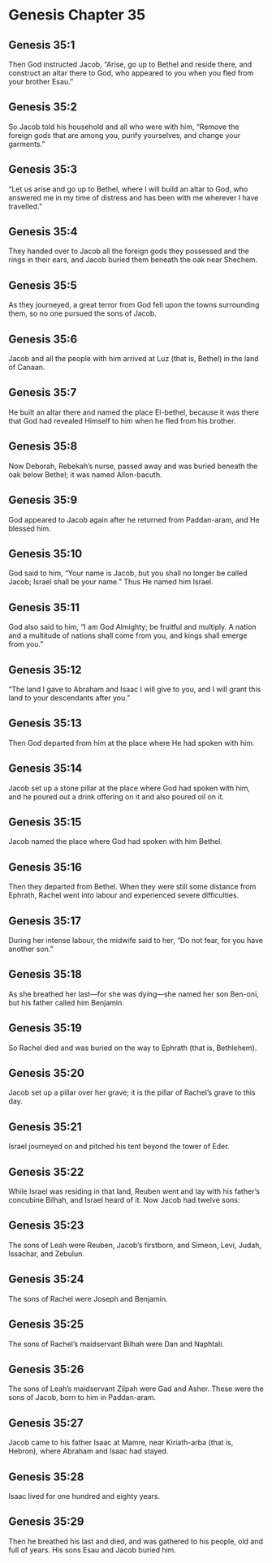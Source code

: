 # Genesis Chapter 35

## Genesis 35:1
Then God instructed Jacob, “Arise, go up to Bethel and reside there, and construct an altar there to God, who appeared to you when you fled from your brother Esau.”

## Genesis 35:2
So Jacob told his household and all who were with him, “Remove the foreign gods that are among you, purify yourselves, and change your garments.”

## Genesis 35:3
“Let us arise and go up to Bethel, where I will build an altar to God, who answered me in my time of distress and has been with me wherever I have travelled.”

## Genesis 35:4
They handed over to Jacob all the foreign gods they possessed and the rings in their ears, and Jacob buried them beneath the oak near Shechem.

## Genesis 35:5
As they journeyed, a great terror from God fell upon the towns surrounding them, so no one pursued the sons of Jacob.

## Genesis 35:6
Jacob and all the people with him arrived at Luz (that is, Bethel) in the land of Canaan.

## Genesis 35:7
He built an altar there and named the place El-bethel, because it was there that God had revealed Himself to him when he fled from his brother.

## Genesis 35:8
Now Deborah, Rebekah’s nurse, passed away and was buried beneath the oak below Bethel; it was named Allon-bacuth.

## Genesis 35:9
God appeared to Jacob again after he returned from Paddan-aram, and He blessed him.

## Genesis 35:10
God said to him, “Your name is Jacob, but you shall no longer be called Jacob; Israel shall be your name.” Thus He named him Israel.

## Genesis 35:11
God also said to him, “I am God Almighty; be fruitful and multiply. A nation and a multitude of nations shall come from you, and kings shall emerge from you.”

## Genesis 35:12
“The land I gave to Abraham and Isaac I will give to you, and I will grant this land to your descendants after you.”

## Genesis 35:13
Then God departed from him at the place where He had spoken with him.

## Genesis 35:14
Jacob set up a stone pillar at the place where God had spoken with him, and he poured out a drink offering on it and also poured oil on it.

## Genesis 35:15
Jacob named the place where God had spoken with him Bethel.

## Genesis 35:16
Then they departed from Bethel. When they were still some distance from Ephrath, Rachel went into labour and experienced severe difficulties.

## Genesis 35:17
During her intense labour, the midwife said to her, “Do not fear, for you have another son.”

## Genesis 35:18
As she breathed her last—for she was dying—she named her son Ben-oni, but his father called him Benjamin.

## Genesis 35:19
So Rachel died and was buried on the way to Ephrath (that is, Bethlehem).

## Genesis 35:20
Jacob set up a pillar over her grave; it is the pillar of Rachel’s grave to this day.

## Genesis 35:21
Israel journeyed on and pitched his tent beyond the tower of Eder.

## Genesis 35:22
While Israel was residing in that land, Reuben went and lay with his father’s concubine Bilhah, and Israel heard of it. Now Jacob had twelve sons:

## Genesis 35:23
The sons of Leah were Reuben, Jacob’s firstborn, and Simeon, Levi, Judah, Issachar, and Zebulun.

## Genesis 35:24
The sons of Rachel were Joseph and Benjamin.

## Genesis 35:25
The sons of Rachel’s maidservant Bilhah were Dan and Naphtali.

## Genesis 35:26
The sons of Leah’s maidservant Zilpah were Gad and Asher. These were the sons of Jacob, born to him in Paddan-aram.

## Genesis 35:27
Jacob came to his father Isaac at Mamre, near Kiriath-arba (that is, Hebron), where Abraham and Isaac had stayed.

## Genesis 35:28
Isaac lived for one hundred and eighty years.

## Genesis 35:29
Then he breathed his last and died, and was gathered to his people, old and full of years. His sons Esau and Jacob buried him.
